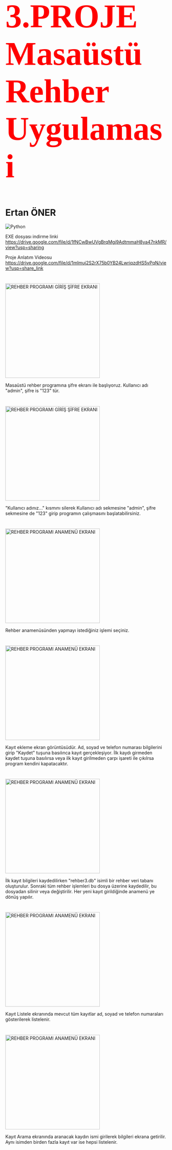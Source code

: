 
<h1 style="color:red; font-family:Times New Roman; font-size:77pt"> 3.PROJE Masaüstü Rehber Uygulamasi </h1>

<h1>Ertan ÖNER </h1>

<img src="https://www.python.org/static/img/python-logo.png" alt="Python"/>

EXE dosyası indirme linki  https://drive.google.com/file/d/1fNCwBwUVgBrqMgj9AdtmmaH8ya47nkMR/view?usp=sharing                

Proje Anlatım Videosu   https://drive.google.com/file/d/1mlmuj2S2rX75b0YB24LwriqzdHS5vPqN/view?usp=share_link 


<h1></h1>


<img width="295" alt="REHBER PROGRAMI GİRİŞ ŞİFRE EKRANI" src="https://github.com/ertanoner/Proje-3-Masaustu-Rehber-Uygulamasi/assets/161921025/a94562d7-e833-4a99-b81d-597e6a14aa1f">
  


Masaüstü rehber programına şifre ekranı ile başlıyoruz. Kullanıcı adı "admin", şifre is "123" tür. 

<h1></h1>

<img width="295" alt="REHBER PROGRAMI GİRİŞ ŞİFRE EKRANI" src="https://github.com/ertanoner/Proje-3-Masaustu-Rehber-Uygulamasi/assets/161921025/78bd10f1-1001-40ca-97ce-6debd3db7f5d">


"Kullanıcı adınız..." kısmını silerek Kullanıcı adı sekmesine "admin", şifre sekmesine de "123" girip programın çalışmasını başlatabilirsiniz.

<h1></h1>


<img width="295" alt="REHBER PROGRAMI ANAMENÜ EKRANI" src="https://github.com/ertanoner/Proje-3-Masaustu-Rehber-Uygulamasi/assets/161921025/df37998c-bd98-47d2-ae2d-73b22b6ad5fc">


Rehber anamenüsünden yapmayı istediğiniz işlemi seçiniz.

<h1></h1>


<img width="295" alt="REHBER PROGRAMI ANAMENÜ EKRANI" src="https://github.com/ertanoner/Proje-3-Masaustu-Rehber-Uygulamasi/assets/161921025/31210295-bc24-4c91-8b70-f31c949a142a">


Kayıt ekleme ekran görüntüsüdür. Ad, soyad ve telefon numarası bilgilerini girip "Kaydet" tuşuna basılınca kayıt gerçekleşiyor. İlk kaydı girmeden kaydet tuşuna basılırsa veya ilk kayıt girilmeden çarpı işareti ile çıkılrsa program kendini kapatacaktır.

<h1></h1>


<img width="295" alt="REHBER PROGRAMI ANAMENÜ EKRANI" src="https://github.com/ertanoner/Proje-3-Masaustu-Rehber-Uygulamasi/assets/161921025/f95953a3-9fcd-4032-800d-4bdcd2a83786">


İlk kayıt bilgileri kaydedilirken "rehber3.db" isimli bir rehber veri tabanı oluşturulur. Sonraki tüm rehber işlemleri bu dosya üzerine kaydedilir, bu dosyadan silinir veya değiştirilir. Her yeni kayıt girildiğinde anamenü ye dönüş yapılır.

<h1></h1>


<img width="295" alt="REHBER PROGRAMI ANAMENÜ EKRANI" src="https://github.com/ertanoner/Proje-3-Masaustu-Rehber-Uygulamasi/assets/161921025/7f22d239-4ab3-448f-8930-2fea8d191fd3">


Kayıt Listele ekranında mevcut tüm kayıtlar ad, soyad ve telefon numaraları gösterilerek listelenir.

<h1></h1>


<img width="295" alt="REHBER PROGRAMI ANAMENÜ EKRANI" src="https://github.com/ertanoner/Proje-3-Masaustu-Rehber-Uygulamasi/assets/161921025/dc959be7-8c90-45d5-a344-fb7d74098cfc">


Kayıt Arama ekranında aranacak kaydın ismi girilerek bilgileri ekrana getirilir. Aynı isimden birden fazla kayıt var ise hepsi listelenir.

<h1></h1>


